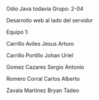 Odio Java todavia
Grupo: 2-04

Desarrollo web al lado del servidor

Equipo 1:

Carrillo Aviles Jesus Arturo

Carrillo Portillo Johan Uriel

Gomez Cazares Sergio Antonio

Romero Corral Carlos Alberto

Zavala Martinez Bryan Tadeo
